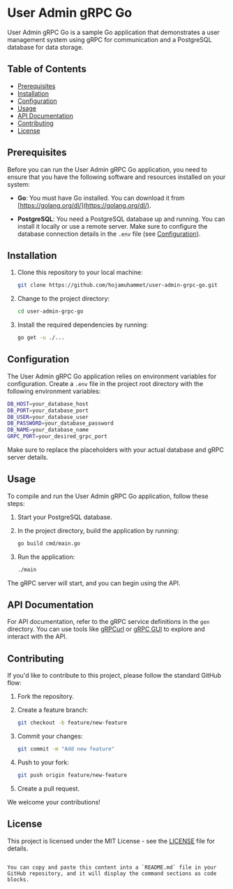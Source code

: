 # User Admin gRPC Go

User Admin gRPC Go is a sample Go application that demonstrates a user management system using gRPC for communication and a PostgreSQL database for data storage.

## Table of Contents

- [Prerequisites](#prerequisites)
- [Installation](#installation)
- [Configuration](#configuration)
- [Usage](#usage)
- [API Documentation](#api-documentation)
- [Contributing](#contributing)
- [License](#license)

## Prerequisites

Before you can run the User Admin gRPC Go application, you need to ensure that you have the following software and resources installed on your system:

- **Go**: You must have Go installed. You can download it from [https://golang.org/dl/](https://golang.org/dl/).

- **PostgreSQL**: You need a PostgreSQL database up and running. You can install it locally or use a remote server. Make sure to configure the database connection details in the `.env` file (see [Configuration](#configuration)).

## Installation

1. Clone this repository to your local machine:

   ```bash
   git clone https://github.com/hojamuhammet/user-admin-grpc-go.git
   ```

2. Change to the project directory:

   ```bash
   cd user-admin-grpc-go
   ```

3. Install the required dependencies by running:

   ```bash
   go get -u ./...
   ```

## Configuration

The User Admin gRPC Go application relies on environment variables for configuration. Create a `.env` file in the project root directory with the following environment variables:

```bash
DB_HOST=your_database_host
DB_PORT=your_database_port
DB_USER=your_database_user
DB_PASSWORD=your_database_password
DB_NAME=your_database_name
GRPC_PORT=your_desired_grpc_port
```

Make sure to replace the placeholders with your actual database and gRPC server details.

## Usage

To compile and run the User Admin gRPC Go application, follow these steps:

1. Start your PostgreSQL database.

2. In the project directory, build the application by running:

   ```bash
   go build cmd/main.go
   ```

3. Run the application:

   ```bash
   ./main
   ```

The gRPC server will start, and you can begin using the API.

## API Documentation

For API documentation, refer to the gRPC service definitions in the `gen` directory. You can use tools like [gRPCurl](https://github.com/fullstorydev/grpcurl) or [gRPC GUI](https://github.com/fullstorydev/grpcui) to explore and interact with the API.

## Contributing

If you'd like to contribute to this project, please follow the standard GitHub flow:

1. Fork the repository.

2. Create a feature branch:

   ```bash
   git checkout -b feature/new-feature
   ```

3. Commit your changes:

   ```bash
   git commit -m "Add new feature"
   ```

4. Push to your fork:

   ```bash
   git push origin feature/new-feature
   ```

5. Create a pull request.

We welcome your contributions!

## License

This project is licensed under the MIT License - see the [LICENSE](LICENSE) file for details.
```

You can copy and paste this content into a `README.md` file in your GitHub repository, and it will display the command sections as code blocks.
